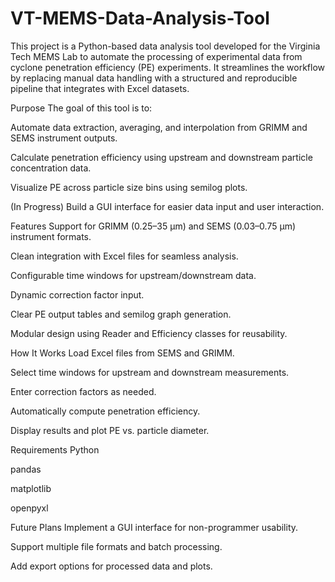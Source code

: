 # VT-MEMS-Data-Analysis-Tool
This project is a Python-based data analysis tool developed for the Virginia Tech MEMS Lab to automate the processing of experimental data from cyclone penetration efficiency (PE) experiments. It streamlines the workflow by replacing manual data handling with a structured and reproducible pipeline that integrates with Excel datasets.

Purpose
The goal of this tool is to:

Automate data extraction, averaging, and interpolation from GRIMM and SEMS instrument outputs.

Calculate penetration efficiency using upstream and downstream particle concentration data.

Visualize PE across particle size bins using semilog plots.

(In Progress) Build a GUI interface for easier data input and user interaction.

Features
Support for GRIMM (0.25–35 µm) and SEMS (0.03–0.75 µm) instrument formats.

Clean integration with Excel files for seamless analysis.

Configurable time windows for upstream/downstream data.

Dynamic correction factor input.

Clear PE output tables and semilog graph generation.

Modular design using Reader and Efficiency classes for reusability.

How It Works
Load Excel files from SEMS and GRIMM.

Select time windows for upstream and downstream measurements.

Enter correction factors as needed.

Automatically compute penetration efficiency.

Display results and plot PE vs. particle diameter.

Requirements
Python

pandas

matplotlib

openpyxl

Future Plans
Implement a GUI interface for non-programmer usability.

Support multiple file formats and batch processing.

Add export options for processed data and plots.
